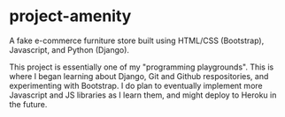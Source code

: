 # project-amenity
A fake e-commerce furniture store built using HTML/CSS (Bootstrap), Javascript, and Python (Django).

This project is essentially one of my "programming playgrounds". This is where I began learning
about Django, Git and Github respositories, and experimenting with Bootstrap. I do plan to
eventually implement more Javascript and JS libraries as I learn them, and might deploy to 
Heroku in the future.